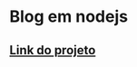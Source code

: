 # Blog em nodejs

<h2><a href ="https://blog-production-f218.up.railway.app">Link do projeto</a></h2>
